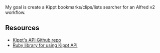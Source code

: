 My goal is create a Kippt bookmarks/clips/lists searcher for an Alfred v2 workflow. 

## Resources
+ [Kippt's API Github repo](https://github.com/kippt/api-documentation)
+ [Ruby library for using Kippt API](https://github.com/vesan/kippt)
